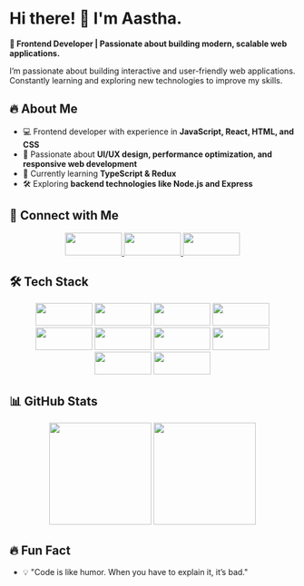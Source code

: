 
# **Hi there! 👋 I'm Aastha.**  

**🚀 Frontend Developer | Passionate about building modern, scalable web applications.**

I’m passionate about building interactive and user-friendly web applications. Constantly learning and exploring new technologies to improve my skills.  

## 🔥 **About Me**  
- 💻 Frontend developer with experience in **JavaScript, React, HTML, and CSS**  
- 🎯 Passionate about **UI/UX design, performance optimization, and responsive web development**  
- 🚀 Currently learning **TypeScript & Redux**  
- 🛠️ Exploring **backend technologies like Node.js and Express**  

## 🔗 **Connect with Me**  
<p align="center">
<a href="https://github.com/aastha2112">
  <img src="https://img.shields.io/badge/GitHub-181717?style=flat&logo=github&logoColor=white" height="40" width="100"/>
</a> 
<a href="mailto:aasthalakhanpal11@gmail.com">
  <img src="https://img.shields.io/badge/Email-D14836?style=flat&logo=gmail&logoColor=white"height="40" width="100"/>
</a> 
<a href="https://www.linkedin.com/in/aasthalakhanpal7/">
  <img src="https://img.shields.io/badge/LinkedIn-0A66C2?style=flat&logo=linkedin&logoColor=white" height="40" width="100"/>
</a>
</p>


## 🛠️ **Tech Stack**  
<p align="center">
  <img src="https://img.shields.io/badge/JavaScript-F7DF1E?style=flat&logo=javascript&logoColor=black" height="40" width="100"/>
  <img src="https://img.shields.io/badge/React-61DAFB?style=flat&logo=react&logoColor=black" height="40" width="100"/>
  <img src="https://img.shields.io/badge/Redux-764ABC?style=flat&logo=redux&logoColor=white" height="40" width="100"/>
  <img src="https://img.shields.io/badge/Chakra%20UI-319795?style=flat&logo=chakraui&logoColor=white" height="40" width="100"/>
  <img src="https://img.shields.io/badge/Vercel-000000?style=flat&logo=vercel&logoColor=white" height="40" width="100"/>
  <img src="https://img.shields.io/badge/Tailwind%20CSS-38B2AC?style=flat&logo=tailwindcss&logoColor=white" height="40" width="100"/>
  <img src="https://img.shields.io/badge/HTML5-E34F26?style=flat&logo=html5&logoColor=white" height="40" width="100"/>
  <img src="https://img.shields.io/badge/CSS3-1572B6?style=flat&logo=css3&logoColor=white" height="40" width="100"/>
  <img src="https://img.shields.io/badge/Git-F05032?style=flat&logo=git&logoColor=white" height="40" width="100"/>
  <img src="https://img.shields.io/badge/Netlify-00C7B7?style=flat&logo=netlify&logoColor=white" height="40" width="100"/>
</p>

## 📊 GitHub Stats
<p align="center"> <img src="https://github-readme-stats.vercel.app/api?username=aastha2112&show_icons=true&theme=radical" height="180px" /> <img src="https://github-readme-stats.vercel.app/api/top-langs/?username=aastha2112&layout=compact&theme=radical" height="180px"/> </p>

## 🔥 Fun Fact
- 💡 "Code is like humor. When you have to explain it, it’s bad."
